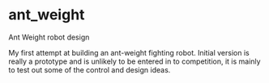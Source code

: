 # ant_weight
Ant Weight robot design

My first attempt at building an ant-weight fighting robot.  Initial version is really a prototype and is unlikely to be entered in to competition, it is mainly to test out some of the control and design ideas.
